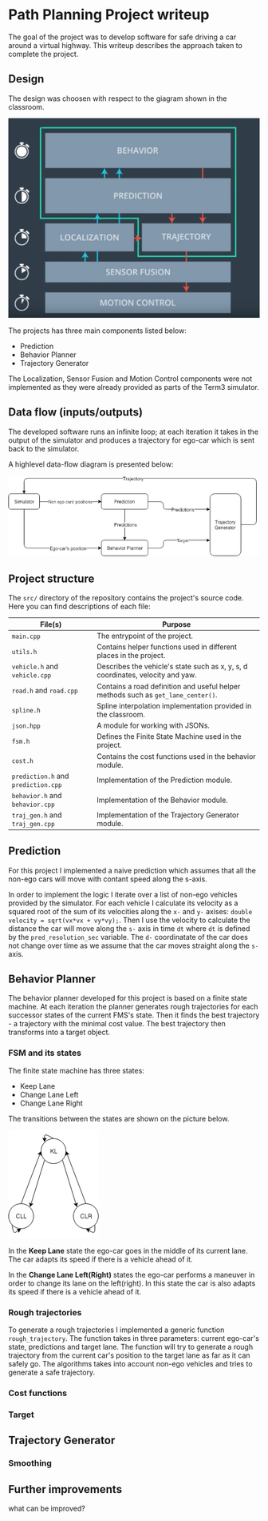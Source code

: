 # Path Planning Project writeup

The goal of the project was to develop software for safe driving a car around a virtual highway.
This writeup describes the approach taken to complete the project.

## Design

The design was choosen with respect to the giagram shown in the classroom.

![text](img/components.png)

The projects has three main components listed below:
- Prediction
- Behavior Planner
- Trajectory Generator

The Localization, Sensor Fusion and Motion Control components were not implemented as they were already provided as parts of the Term3 simulator.

## Data flow (inputs/outputs)

The developed software runs an infinite loop; at each iteration it takes in the output of the simulator and produces a trajectory for ego-car which is sent back to the simulator.

A highlevel data-flow diagram is presented below:

![data flow](img/data-flow.png)

## Project structure

The `src/` directory of the repository contains the project's source code.
Here you can find descriptions of each file:

| File(s) | Purpose |
|------|---------|
| `main.cpp` | The entrypoint of the project. |
| `utils.h` | Contains helper functions used in different places in the project. |
| `vehicle.h` and `vehicle.cpp` | Describes the vehicle's state such as x, y, s, d coordinates, velocity and yaw. |
| `road.h` and `road.cpp` | Contains a road definition and useful helper methods such as `get_lane_center()`. |
| `spline.h` | Spline interpolation implementation provided in the classroom. |
| `json.hpp` | A module for working with JSONs. |
| `fsm.h` | Defines the Finite State Machine used in the project. |
| `cost.h` | Contains the cost functions used in the behavior module. |
| `prediction.h` and `prediction.cpp` | Implementation of the Prediction module. |
| `behavior.h` and `behavior.cpp` | Implementation of the Behavior module. |
| `traj_gen.h` and `traj_gen.cpp` | Implementation of the Trajectory Generator module. |

## Prediction

For this project I implemented a naive prediction which assumes that all the non-ego cars will move with contant speed along the s-axis.

In order to implement the logic I iterate over a list of non-ego vehicles provided by the simulator. For each vehicle I calculate its velocity as a squared root of the sum of its velocities along the `x-` and `y-` axises: `double velocity = sqrt(vx*vx + vy*vy);`. Then I use the velocity to calculate the distance the car will move along the `s-` axis in time `dt` where `dt` is defined by the `pred_resolution_sec` variable. The `d-` coordinatate of the car does not change over time as we assume that the car moves straight along the `s-` axis.

## Behavior Planner

The behavior planner developed for this project is based on a finite state machine. At each iteration the planner generates rough trajectories for each successor states of the current FMS's state. Then it finds the best trajectory - a trajectory with the minimal cost value. The best trajectory then transforms into a target object.

### FSM and its states

The finite state machine has three states:
- Keep Lane
- Change Lane Left
- Change Lane Right

The transitions between the states are shown on the picture below.

![fms](img/fsm.png)

In the **Keep Lane** state the ego-car goes in the middle of its current lane. The car adapts its speed if there is a vehicle ahead of it.

In the **Change Lane Left(Right)** states the ego-car performs a maneuver in order to change its lane on the left(right). In this state the car is also adapts its speed if there is a vehicle ahead of it.

### Rough trajectories

To generate a rough trajectories I implemented a generic function `rough_trajectory`. The function takes in three parameters: current ego-car's state, predictions and target lane. The function will try to generate a rough trajectory from the current car's position to the target lane as far as it can safely go. The algorithms takes into account non-ego vehicles and tries to generate a safe trajectory.

### Cost functions

### Target

## Trajectory Generator

### Smoothing

## Further improvements

what can be improved?
